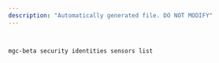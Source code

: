 ```yaml
---
description: "Automatically generated file. DO NOT MODIFY"
---
```


```bash


mgc-beta security identities sensors list

```